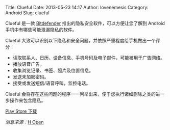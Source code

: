 Title: Clueful
Date: 2013-05-23 14:17
Author: lovenemesis
Category: Android
Slug: clueful

Clueful 是一款
[Bitdefender](https://play.google.com/store/apps/developer?id=Bitdefender)
推出的隐私安全软件，可以方便让您了解到 Android
手机中有哪些可能泄漏隐私的软件。

Clueful
大致可以识别以下隐私和安全问题，并依照严重程度给手机做出一个评分：

-   读取联系人、日历、设备信息、手机号码及电子邮件，可能被用于广告网络。
-   播放语音广告。
-   收集浏览记录、书签、照片及位置信息。
-   发送未加密密码。
-   接受或发送短信/语音呼叫，监控电话。

Clueful
会将存在这些问题的程序一一列举出来，便于您执行诸如删除之类的进一步操作来包含隐私。

[Play Store
下载](https://play.google.com/store/apps/details?id=com.bitdefender.clueful)

*消息来源：*[H
Open](http://www.h-online.com/open/news/item/Bitdefender-Clueful-exposes-Android-spies-1867358.html)
